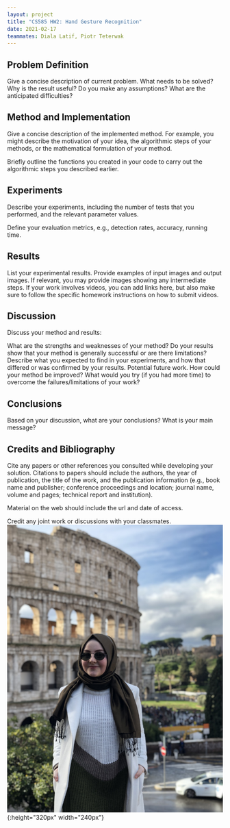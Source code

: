 ```yaml
---
layout: project
title: "CS585 HW2: Hand Gesture Recognition"
date: 2021-02-17
teammates: Diala Latif, Piotr Teterwak 
---
```


Problem Definition
---------------------

Give a concise description of current problem. What needs to be solved? Why is the result useful? Do you make any assumptions? What are the anticipated difficulties?


Method and Implementation
---------------------

Give a concise description of the implemented method. For example, you might describe the motivation of your idea, the algorithmic steps of your methods, or the mathematical formulation of your method.

Briefly outline the functions you created in your code to carry out the algorithmic steps you described earlier.

Experiments
---------------------

Describe your experiments, including the number of tests that you performed, and the relevant parameter values.

Define your evaluation metrics, e.g., detection rates, accuracy, running time.

Results
---------------------

List your experimental results. Provide examples of input images and output images. If relevant, you may provide images showing any intermediate steps. 
If your work involves videos, you can add links here, but also make sure to follow the specific homework instructions on how to submit videos.

Discussion
---------------------

Discuss your method and results:

What are the strengths and weaknesses of your method?
Do your results show that your method is generally successful or are there limitations? Describe what you expected to find in your experiments, and how that differed or was confirmed by your results.
Potential future work. How could your method be improved? What would you try (if you had more time) to overcome the failures/limitations of your work?

Conclusions
---------------------
Based on your discussion, what are your conclusions? What is your main message?

Credits and Bibliography
---------------------

Cite any papers or other references you consulted while developing your solution. Citations to papers should include the authors, the year of publication, the title of the work, and the publication information (e.g., book name and publisher; conference proceedings and location; journal name, volume and pages; technical report and institution).

Material on the web should include the url and date of access.

Credit any joint work or discussions with your classmates.
![Original Image](/pics/kubra2.jpg "Original Image"){:height="320px" width="240px"}
